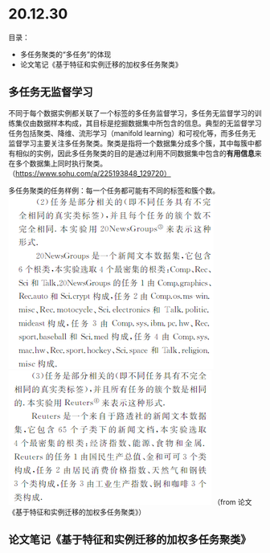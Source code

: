 # 20.12.30
目录：
 - 多任务聚类的“多任务”的体现
 - 论文笔记《基于特征和实例迁移的加权多任务聚类》

## 多任务无监督学习

不同于每个数据实例都关联了一个标签的多任务监督学习，多任务无监督学习的训练集仅由数据样本构成，其目标是挖掘数据集中所包含的信息。典型的无监督学习任务包括聚类、降维、流形学习（manifold learning）和可视化等，而多任务无监督学习主要关注多任务聚类。聚类是指将一个数据集分成多个簇，其中每簇中都有相似的实例，因此多任务聚类的目的是通过利用不同数据集中包含的**有用信息**来在多个数据集上同时执行聚类。（https://www.sohu.com/a/225193848_129720）

多任务聚类的任务样例：每一个任务都可能有不同的标签和簇个数。
![](20-12-30_md_files/image1.png?v=1&type=image)
![](20-12-30_md_files/image2.png?v=1&type=image)
（from 论文《基于特征和实例迁移的加权多任务聚类》）

##  论文笔记《基于特征和实例迁移的加权多任务聚类》
